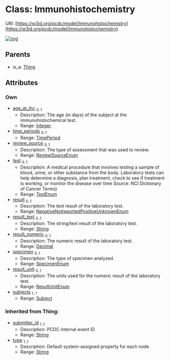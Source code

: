 
# Class: Immunohistochemistry




URI: [https://w3id.org/pcdc/model/Immunohistochemistry](https://w3id.org/pcdc/model/Immunohistochemistry)


[![img](https://yuml.me/diagram/nofunky;dir:TB/class/[TimePeriod],[Thing],[Subject],[Subject]<subjects%201..*-++[Immunohistochemistry&#124;age_at_ihc:integer%20%3F;review_source:ReviewSourceEnum%20%3F;test:TestEnum%20%3F;result:NegativeNotreportedPositiveUnknownEnum%20%3F;result_text:string%20%3F;result_numeric:decimal%20%3F;specimen:SpecimenEnum%20%3F;result_unit:ResultUnitEnum%20%3F;submitter_id(i):string;type(i):string],[TimePeriod]<time_periods%200..1-++[Immunohistochemistry],[Thing]^-[Immunohistochemistry])](https://yuml.me/diagram/nofunky;dir:TB/class/[TimePeriod],[Thing],[Subject],[Subject]<subjects%201..*-++[Immunohistochemistry&#124;age_at_ihc:integer%20%3F;review_source:ReviewSourceEnum%20%3F;test:TestEnum%20%3F;result:NegativeNotreportedPositiveUnknownEnum%20%3F;result_text:string%20%3F;result_numeric:decimal%20%3F;specimen:SpecimenEnum%20%3F;result_unit:ResultUnitEnum%20%3F;submitter_id(i):string;type(i):string],[TimePeriod]<time_periods%200..1-++[Immunohistochemistry],[Thing]^-[Immunohistochemistry])

## Parents

 *  is_a: [Thing](Thing.md)

## Attributes


### Own

 * [age_at_ihc](age_at_ihc.md)  <sub>0..1</sub>
     * Description: The age (in days) of the subject at the immunohistochemical test.
     * Range: [Integer](types/Integer.md)
 * [time_periods](time_periods.md)  <sub>0..1</sub>
     * Range: [TimePeriod](TimePeriod.md)
 * [review_source](review_source.md)  <sub>0..1</sub>
     * Description: The type of assessment that was used to review.
     * Range: [ReviewSourceEnum](ReviewSourceEnum.md)
 * [test](test.md)  <sub>0..1</sub>
     * Description: A medical procedure that involves testing a sample of blood, urine, or other substance from the body. Laboratory tests can help determine a diagnosis, plan treatment, check to see if treatment is working, or monitor the disease over time Source: NCI Dictionary of Cancer Terms)
     * Range: [TestEnum](TestEnum.md)
 * [result](result.md)  <sub>0..1</sub>
     * Description: The text result of the laboratory test.
     * Range: [NegativeNotreportedPositiveUnknownEnum](NegativeNotreportedPositiveUnknownEnum.md)
 * [result_text](result_text.md)  <sub>0..1</sub>
     * Description: The string/text result of the laboratory test.
     * Range: [String](types/String.md)
 * [result_numeric](result_numeric.md)  <sub>0..1</sub>
     * Description: The numeric result of the laboratory test.
     * Range: [Decimal](types/Decimal.md)
 * [specimen](specimen.md)  <sub>0..1</sub>
     * Description: The type of specimen analyzed.
     * Range: [SpecimenEnum](SpecimenEnum.md)
 * [result_unit](result_unit.md)  <sub>0..1</sub>
     * Description: The units used for the numeric result of the laboratory test.
     * Range: [ResultUnitEnum](ResultUnitEnum.md)
 * [subjects](subjects.md)  <sub>1..\*</sub>
     * Range: [Subject](Subject.md)

### Inherited from Thing:

 * [submitter_id](submitter_id.md)  <sub>1..1</sub>
     * Description: PCDC internal event ID
     * Range: [String](types/String.md)
 * [type](type.md)  <sub>1..1</sub>
     * Description: Default system-assigned property for each node
     * Range: [String](types/String.md)
